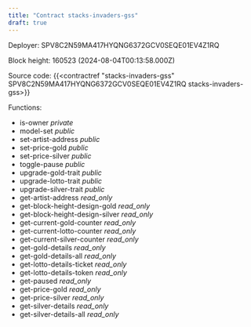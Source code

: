 ```yaml
---
title: "Contract stacks-invaders-gss"
draft: true
---
```

Deployer: SPV8C2N59MA417HYQNG6372GCV0SEQE01EV4Z1RQ


 



Block height: 160523 (2024-08-04T00:13:58.000Z)

Source code: {{<contractref "stacks-invaders-gss" SPV8C2N59MA417HYQNG6372GCV0SEQE01EV4Z1RQ stacks-invaders-gss>}}

Functions:

* is-owner _private_
* model-set _public_
* set-artist-address _public_
* set-price-gold _public_
* set-price-silver _public_
* toggle-pause _public_
* upgrade-gold-trait _public_
* upgrade-lotto-trait _public_
* upgrade-silver-trait _public_
* get-artist-address _read_only_
* get-block-height-design-gold _read_only_
* get-block-height-design-silver _read_only_
* get-current-gold-counter _read_only_
* get-current-lotto-counter _read_only_
* get-current-silver-counter _read_only_
* get-gold-details _read_only_
* get-gold-details-all _read_only_
* get-lotto-details-ticket _read_only_
* get-lotto-details-token _read_only_
* get-paused _read_only_
* get-price-gold _read_only_
* get-price-silver _read_only_
* get-silver-details _read_only_
* get-silver-details-all _read_only_
